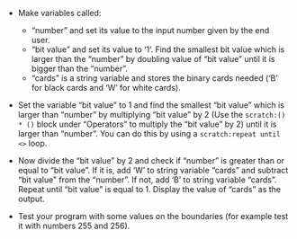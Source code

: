 -   Make variables called:

    -   “number” and set its value to the input number given by the end user.
    -   “bit value” and set its value to ‘1’.
        Find the smallest bit value which is larger than the “number” by
        doubling value of “bit value” until it is bigger than the “number”.
    -   “cards” is a string variable and stores the binary cards needed (‘B’
        for black cards and ‘W’ for white cards).

-   Set the variable “bit value” to 1 and find the smallest “bit value” which
    is larger than “number” by multiplying “bit value” by 2 (Use the
    `scratch:() * ()` block under “Operators” to multiply the “bit value” by
    2) until it is larger than “number”.
    You can do this by using a `scratch:repeat until <>` loop.

-   Now divide the “bit value” by 2 and check if “number” is greater than or
    equal to “bit value”.
    If it is, add ‘W’ to string variable “cards” and subtract “bit value”
    from the “number”.
    If not, add ‘B’ to string variable “cards”.
    Repeat until “bit value” is equal to 1.
    Display the value of “cards” as the output.

-   Test your program with some values on the boundaries (for example test it
    with numbers 255 and 256).
